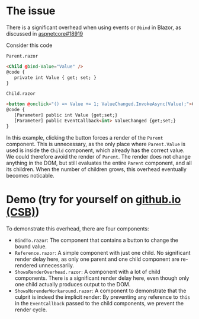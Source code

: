 # The issue

There is a significant overhead when using events or `@bind` in Blazor, as discussed in [aspnetcore#18919](https://github.com/dotnet/aspnetcore/issues/18919)

Consider this code

`Parent.razor`
```html
<Child @bind-Value="Value" />
@code {
   private int Value { get; set; }
}
```

`Child.razor`
```html
<button @onclick="() => Value += 1; ValueChanged.InvokeAsync(Value);">Click me</button>
@code {
   [Parameter] public int Value {get;set;}
   [Parameter] public EventCallback<int> ValueChanged {get;set;}
}
```

In this example, clicking the button forces a render of the `Parent` component.
This is unnecessary, as the only place where `Parent.Value` is used is inside the `Child` component, which already has the correct value.
We could therefore avoid the render of `Parent`.
The render does not change anything in the DOM, but still evaluates the entire `Parent` component, and all its children.
When the number of children grows, this overhead eventually becomes noticable.

# Demo (try for yourself on [github.io (CSB)](https://stefanloerwald.github.io/blazor-bind-overhead/))

To demonstrate this overhead, there are four components:

- `BindTo.razor`: The component that contains a button to change the bound value.
- `Reference.razor`: A simple component with just one child. No significant render delay here, as only one parent and one child component are re-rendered unnecessarily.
- `ShowsRenderOverhead.razor`: A component with a lot of child components. There is a significant render delay here, even though only one child actually produces output to the DOM.
- `ShowsNorenderWorkaround.razor`: A component to demonstrate that the culprit is indeed the implicit render: By preventing any reference to `this` in the `EventCallback` passed to the child components, we prevent the render cycle.
